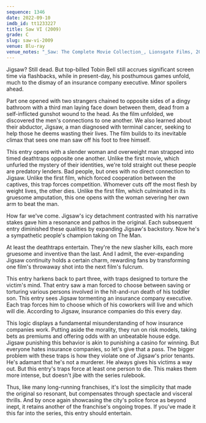 ```yaml
---
sequence: 1346
date: 2022-09-10
imdb_id: tt1233227
title: Saw VI (2009)
grade: C
slug: saw-vi-2009
venue: Blu-ray
venue_notes: "_Saw: The Complete Movie Collection_, Lionsgate Films, 2014"
---
```


Jigsaw? Still dead. But top-billed Tobin Bell still accrues significant screen time via flashbacks, while in present-day, his posthumous games unfold, much to the dismay of an insurance company executive. Minor spoilers ahead.

<!-- end -->

<span data-imdb-id="tt0387564">Part one</span> opened with two strangers chained to opposite sides of a dingy bathroom with a third man laying face down between them, dead from a self-inflicted gunshot wound to the head. As the film unfolded, we discovered the men's connections to one another. We also learned about their abductor, Jigsaw, a man diagnosed with terminal cancer, seeking to help those he deems wasting their lives. The film builds to its inevitable climax that sees one man saw off his foot to free himself.

This entry opens with a slender woman and overweight man strapped into timed deathtraps opposite one another. Unlike the first movie, which unfurled the mystery of their identities, we're told straight out these people are predatory lenders. Bad people, but ones with no direct connection to Jigsaw. Unlike the first film, which forced cooperation between the captives, this trap forces competition. Whomever cuts off the most flesh by weight lives, the other dies. Unlike the first film, which culminated in its gruesome amputation, this one opens with the woman severing her own arm to beat the man.

How far we've come. Jigsaw's icy detachment contrasted with his narrative stakes gave him a resonance and pathos in the original. Each subsequent entry diminished these qualities by expanding Jigsaw's backstory. Now he's a sympathetic people's champion taking on The Man.

At least the deathtraps entertain. They're the new slasher kills, each more gruesome and inventive than the last. And I admit, the ever-expanding Jigsaw continuity holds a certain charm, rewarding fans by transforming one film's throwaway shot into the next film's fulcrum.

This entry harkens back to <span data-imdb-id="tt0489270">part three</span>, with traps designed to torture the victim's mind. That entry saw a man forced to choose between saving or torturing various persons involved in the hit-and-run death of his toddler son. This entry sees Jigsaw tormenting an insurance company executive. Each trap forces him to choose which of his coworkers will live and which will die. According to Jigsaw, insurance companies do this every day.

This logic displays a fundamental misunderstanding of how insurance companies work. Putting aside the morality, they run on risk models, taking bets as premiums and offering odds with an unbeatable house edge. Jigsaw punishing this behavior is akin to punishing a casino for winning. But everyone hates insurance companies, so let's give that a pass. The bigger problem with these traps is how they violate one of Jigsaw's prior tenants. He's adamant that he's not a murderer. He always gives his victims a way out. But this entry's traps force at least one person to die. This makes them more intense, but doesn't jibe with the series rulebook.

Thus, like many long-running franchises, it's lost the simplicity that made the original so resonant, but compensates through spectacle and visceral thrills. And by once again showcasing the city's police force as beyond inept, it retains another of the franchise's ongoing tropes. If you've made it this far into the series, this entry should entertain.
